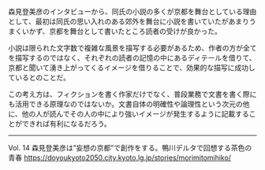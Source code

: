 森見登美彦のインタビューから、同氏の小説の多くが京都を舞台としている理由として、最初は同氏の思い入れのある郊外を舞台に小説を書いていたがあまりうまくいかず、京都を舞台として書いたところ読者の受けが良かった。

小説は限られた文字数で複雑な風景を描写する必要があるため、作者の方が全てを描写するのではなく、それぞれの読者の記憶の中にあるディテールを借りて、京都と聞いて湧き上がってくるイメージを借りることで、効果的な描写に成功しているとのことだ。

この考え方は、フィクションを書く作家だけでなく、普段業務で文書を書く際にも活用できる原理なのではないか。文書自体の明確性や論理性という次元の他に、他の人が読んでその人の中により強いイメージが発生するように記載することができれば有利になるだろう。

---
Vol. 14  森見登美彦は”妄想の京都”で創作をする。鴨川デルタで回想する茶色の青春
https://doyoukyoto2050.city.kyoto.lg.jp/stories/morimitomihiko/